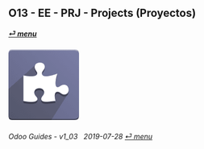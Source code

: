 ## O13 - EE - PRJ - Projects (Proyectos)
#### [_&#x23CE; menu_](/o13/ee/o13-ee-guides_menu.md)  
### ![prj](/doc/img/project.png)
	
###### Odoo Guides - v1_03 &nbsp; 2019-07-28  [_&#x23CE; menu_](/o13/ee/o13-ee-guides_menu.md)  
